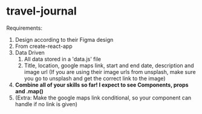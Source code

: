 # travel-journal
Requirements: 
1. Design according to their Figma design
2. From create-react-app
3. Data Driven
    1. All data stored in a 'data.js' file
    2. Title, location, google maps link, start and end date, description and image url
    (If you are using their image urls from unsplash, make sure you go to unsplash and get the correct link to the image)
4. **Combine all of your skills so far! I expect to see Components, props and .map()**
5. (Extra: Make the google maps link conditional, so your component can handle if no link is given)

